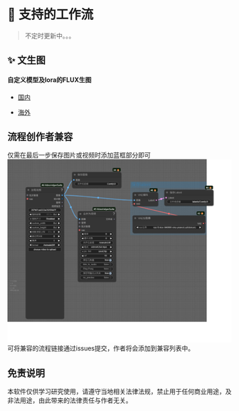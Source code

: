 # 🔞 支持的工作流

> 不定时更新中。。。

## ✨ 文生图
#### 自定义模型及lora的FLUX生图
  
- [国内](https://www.bilibili.com/video/BV1zK4y1p77y/)

- [海外](https://www.bilibili.com/video/BV1zK4y1p77y/)





## 流程创作者兼容
仅需在最后一步保存图片或视频时添加蓝框部分即可
![workflow](./imgs/encode_workflow.png)
可将兼容的流程链接通过issues提交，作者将会添加到兼容列表中。

## 免责说明
本软件仅供学习研究使用，请遵守当地相关法律法规，禁止用于任何商业用途，及非法用途，由此带来的法律责任与作者无关。
